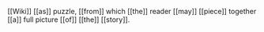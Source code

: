 [[Wiki]] [[as]] puzzle, [[from]] which [[the]] reader [[may]] [[piece]] together [[a]] full picture [[of]] [[the]] [[story]].